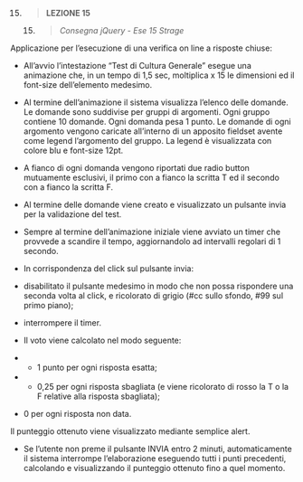 15. > **LEZIONE 15**
     15. > *Consegna jQuery - Ese 15 Strage*

Applicazione per l’esecuzione di una verifica on line a risposte chiuse:
- All’avvio l’intestazione “Test di Cultura Generale” esegue una animazione che, in un tempo di 1,5
sec, moltiplica x 15 le dimensioni ed il font-size dell’elemento medesimo.
- Al termine dell’animazione il sistema visualizza l’elenco delle domande.
Le domande sono suddivise per gruppi di argomenti.
Ogni gruppo contiene 10 domande. Ogni domanda pesa 1 punto.
Le domande di ogni argomento vengono caricate all’interno di un apposito fieldset avente come
legend l’argomento del gruppo. La legend è visualizzata con colore blu e font-size 12pt.
- A fianco di ogni domanda vengono riportati due radio button mutuamente esclusivi, il primo con a
fianco la scritta T ed il secondo con a fianco la scritta F.
- Al termine delle domande viene creato e visualizzato un pulsante invia per la validazione del test.
- Sempre al termine dell’animazione iniziale viene avviato un timer che provvede a scandire il tempo,
aggiornandolo ad intervalli regolari di 1 secondo.

- In corrispondenza del click sul pulsante invia:
- disabilitato il pulsante medesimo in modo che non possa rispondere una seconda volta al click, e ricolorato di grigio (#cc sullo sfondo, #99 sul primo piano);
- interrompere il timer.

- Il voto viene calcolato nel modo seguente:
- + 1 punto per ogni risposta esatta;
- - 0,25 per ogni risposta sbagliata (e viene ricolorato di rosso la T o la F relative alla risposta
sbagliata);
- 0 per ogni risposta non data.

Il punteggio ottenuto viene visualizzato mediante semplice alert.
- Se l’utente non preme il pulsante INVIA entro 2 minuti, automaticamente il sistema interrompe
l’elaborazione eseguendo tutti i punti precedenti, calcolando e visualizzando il punteggio ottenuto
fino a quel momento.